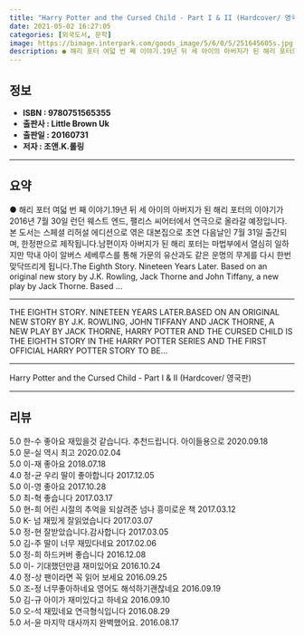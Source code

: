 ```yaml
---
title: "Harry Potter and the Cursed Child - Part I & II (Hardcover/ 영국판)"
date: 2021-05-02 16:27:05
categories: [외국도서, 문학]
image: https://bimage.interpark.com/goods_image/5/6/0/5/251645605s.jpg
description: ● 해리 포터 여덟 번 째 이야기.19년 뒤 세 아이의 아버지가 된 해리 포터의 이야기가 2016년 7월 30일 런던 웨스트 엔드, 팰리스 씨어터에서 연극으로 올라갈 예정입니다. 본 도서는 스페셜 리허설 에디션으로 엮은 대본집으로 초연 다음날인 7월 31일 출간되며, 한정판으로 제작됩
---
```


## **정보**

- **ISBN : 9780751565355**
- **출판사 : Little Brown Uk**
- **출판일 : 20160731**
- **저자 : 조앤.K.롤링**

------



## **요약**

●  해리 포터 여덟 번 째 이야기.19년 뒤 세 아이의 아버지가 된 해리 포터의 이야기가 2016년 7월 30일 런던 웨스트 엔드, 팰리스 씨어터에서 연극으로 올라갈 예정입니다. 본 도서는 스페셜 리허설 에디션으로 엮은 대본집으로 초연 다음날인 7월 31일 출간되며, 한정판으로 제작됩니다.남편이자 아버지가 된 해리 포터는 마법부에서 열심히 일하지만 막내 아이 알버스 세베루스를 통해 가문의 유산과도 같은 운명의 무게를 다시 한번 맞닥뜨리게 됩니다.The Eighth Story. Nineteen Years Later. Based on an original new story by J.K. Rowling, Jack Thorne and John Tiffany, a new play by Jack Thorne. Based ...

------

THE EIGHTH STORY. NINETEEN YEARS LATER.BASED ON AN ORIGINAL NEW STORY BY J.K. ROWLING, JOHN TIFFANY AND JACK THORNE, A NEW PLAY BY JACK THORNE, HARRY POTTER AND THE CURSED CHILD IS THE EIGHTH STORY IN THE HARRY POTTER SERIES AND THE FIRST OFFICIAL HARRY POTTER STORY TO BE... 

------


Harry Potter and the Cursed Child - Part I & II (Hardcover/ 영국판) 

------


## **리뷰** 

5.0 한-수 좋아요  재밌을것  같습니다.
추천드립니다. 아이들용으로 2020.09.18 <br/>5.0 문-실 역시 최고 2020.02.04 <br/>5.0 이-재 좋아요 2018.07.18 <br/>4.0 정-균 우리 딸이 좋아합니다 2017.12.05 <br/>5.0 이-영 좋아요 2017.10.28 <br/>5.0 최-혁 좋습니다 2017.03.17 <br/>5.0 현-희 어린 시절의 추억을 되살려준 넘나 흥미로운 책 2017.03.12 <br/>5.0 K- 넘 재밌게 잘읽었습니다 2017.03.07 <br/>5.0 정-현 잘받았습니다.감사합니다 2017.03.05 <br/>5.0 김-주 딸이 너무 재밌다네요 2017.02.06 <br/>5.0 정-희 하드커버 좋습니다 2016.12.08 <br/>5.0 이- 기대했던만큼 재미있어요 2016.10.24 <br/>4.0 정-상 팬이라면 꼭 읽어 보세요 2016.09.25 <br/>5.0 조-정 너무좋아하네요 영어도 해석하기괜찮네요 2016.09.19 <br/>5.0 김-규 아이가 재미있다고 하네요 2016.09.10 <br/>5.0 오-석 재밌네요 연극형식입니다 2016.08.29 <br/>5.0 서-윤 마지막 대사까지 완벽했어요. 2016.08.17 <br/>